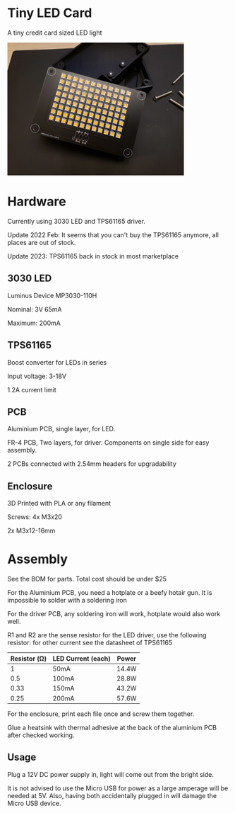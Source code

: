 # Tiny LED Card
 A tiny credit card sized LED light
 
 <img src="/Pictures/alu-led-pcb.jpg" width="400">

# Hardware
 Currently using 3030 LED and TPS61165 driver.
 
 Update 2022 Feb: It seems that you can't buy the TPS61165 anymore, all places are out of stock. 
 
 Update 2023: TPS61165 back in stock in most marketplace

## 3030 LED
 Luminus Device MP3030-110H
 
 Nominal: 3V 65mA
 
 Maximum: 200mA

## TPS61165
 Boost converter for LEDs in series

 Input voltage: 3-18V
 
 1.2A current limit

## PCB
 Aluminium PCB, single layer, for LED.
 
 FR-4 PCB, Two layers, for driver.
 Components on single side for easy assembly.
 
 2 PCBs connected with 2.54mm headers for upgradability 

## Enclosure
 3D Printed with PLA or any filament
 
 Screws: 4x M3x20
 
 2x M3x12-16mm 
 
# Assembly
 See the BOM for parts.
 Total cost should be under $25

 For the Aluminium PCB, you need a hotplate or a beefy hotair gun.
 It is impossible to solder with a soldering iron 
 
 For the driver PCB, any soldering iron will work, hotplate would also work well.
 
 R1 and R2 are the sense resistor for the LED driver, use the following resistor: 
  for other current see the datasheet of TPS61165
 
 | Resistor (Ω)  | LED Current (each) | Power | 
| ------------- | ------------- | ------------- |
| 1  | 50mA  | 14.4W |
| 0.5  | 100mA  | 28.8W |
| 0.33  | 150mA  | 43.2W |
| 0.25  | 200mA  | 57.6W |

 For the enclosure, print each file once and screw them together.
 
 Glue a heatsink with thermal adhesive at the back of the aluminium PCB after checked working.

## Usage
 Plug a 12V DC power supply in, light will come out from the bright side.
 
 It is not advised to use the Micro USB for power as a large amperage will be needed at 5V. Also, having both accidentally plugged in will damage the Micro USB device.
